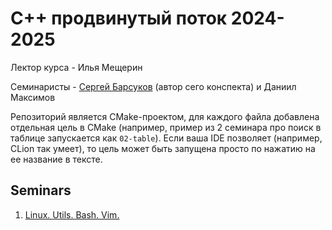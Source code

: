 # С++ продвинутый поток 2024-2025

Лектор курса - Илья Мещерин

Семинаристы - [Сергей Барсуков](https://t.me/barsukov_s) (автор сего конспекта) и Даниил Максимов

Репозиторий является CMake-проектом, для каждого файла добавлена отдельная цель в CMake (например, пример из 2 семинара про поиск в таблице запускается как `02-table`). Если ваша IDE позволяет (например, CLion так умеет), то цель может быть запущена просто по нажатию на ее название в тексте. 
## Seminars
1. [Linux. Utils. Bash. Vim.](sem_01/sem_01.md)
